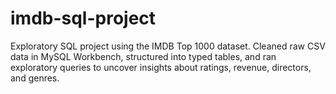# imdb-sql-project
Exploratory SQL project using the IMDB Top 1000 dataset. Cleaned raw CSV data in MySQL Workbench, structured into typed tables, and ran exploratory queries to uncover insights about ratings, revenue, directors, and genres.
